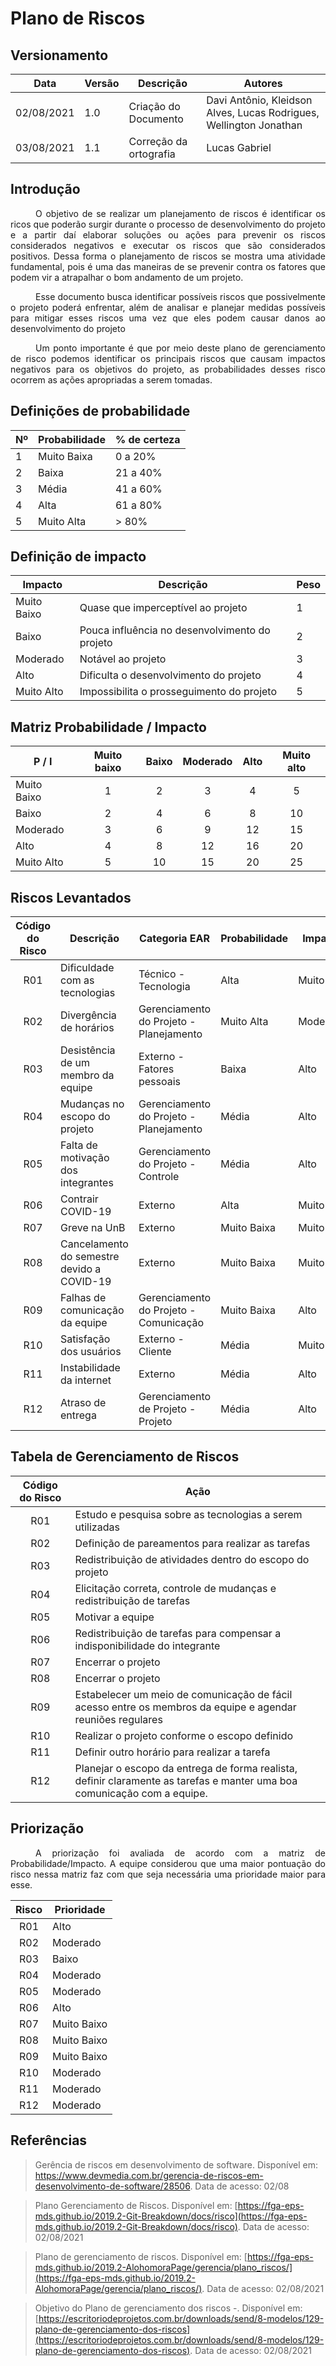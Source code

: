 # Plano de Riscos

## Versionamento
| Data | Versão | Descrição | Autores |
| -------- | -------- | -------- | ---|
|   02/08/2021   |  1.0    |  Criação do Documento    | Davi Antônio, Kleidson Alves, Lucas Rodrigues, Wellington Jonathan
|   03/08/2021   |  1.1    |  Correção da ortografia    | Lucas Gabriel

## Introdução

<div style="text-indent: 40px; text-align: justify">

<p>
O objetivo de se realizar um planejamento de riscos é identificar os ricos que poderão surgir durante o processo de desenvolvimento do projeto e a partir daí elaborar soluções ou ações para prevenir os riscos considerados negativos e executar os riscos que são considerados positivos. Dessa forma o planejamento de riscos se mostra uma atividade fundamental, pois é uma das maneiras de se prevenir contra os fatores que podem vir a atrapalhar o bom andamento de um projeto. 
</p>

<p>
Esse documento busca identificar possíveis riscos  que possivelmente o projeto poderá  enfrentar, além de  analisar e planejar medidas possíveis para mitigar esses riscos uma vez que eles podem causar  danos ao desenvolvimento do projeto
</p>

<p>
Um ponto importante é que por meio deste plano de gerenciamento de risco podemos identificar os principais riscos que causam impactos negativos para os objetivos do projeto, as probabilidades desses  risco ocorrem as ações apropriadas a serem tomadas.
</p>

</div>


## 	Definições de probabilidade 


| Nº| Probabilidade| % de certeza|
| -------- | -------- | -------- |
| 1   | Muito Baixa    | 0 a 20%    |
| 2   | Baixa    |21 a 40%    |
| 3   | Média    | 41 a 60%    |
| 4   | Alta    | 61 a 80%     |
| 5   | Muito Alta     | > 80%    |

## Definição de impacto

| Impacto | Descrição | Peso |
| -------- | -------- | -------- |
| Muito Baixo| Quase que imperceptível ao projeto|1|
| Baixo| Pouca influência no desenvolvimento do projeto | 2|
| Moderado | Notável ao projeto | 3 |
| Alto | Dificulta o desenvolvimento do projeto | 4 |
| Muito Alto| Impossibilita o prosseguimento do projeto| 5|


## Matriz Probabilidade / Impacto



|P / I | Muito baixo | Baixo | Moderado | Alto |  Muito alto|
|--- | :--: | :---: | :---: | :---: | :---:| 
| Muito Baixo | 1 | 2 | 3 | 4 | 5 |
| Baixo | 2 | 4 | 6 | 8 | 10 |
| Moderado | 3 | 6 | 9 | 12|  15 |
| Alto | 4 | 8 | 12 | 16 | 20 |
| Muito Alto | 5 |10 | 15 |20 | 25 |


## Riscos Levantados


|  Código do Risco | Descrição | Categoria EAR | Probabilidade|Impacto|
| :-------: | -------- | -------- | -------- | -------- | 
|R01| Dificuldade com as tecnologias|	Técnico - Tecnologia|	Alta|	Muito Alto|	|	20|
|R02| Divergência de horários | Gerenciamento do Projeto - Planejamento | Muito Alta | Moderado |
|R03| Desistência de um membro da equipe|	Externo - Fatores pessoais|	Baixa |	 Alto|
|R04| Mudanças no escopo do projeto |	Gerenciamento do Projeto - Planejamento| Média | Alto |
|R05| Falta de motivação dos integrantes | Gerenciamento do Projeto - Controle | Média | Alto|
|R06| Contrair COVID-19 |	Externo |	Alta|	Muito Alto|
|R07| Greve na UnB | Externo |	Muito Baixa|	Muito Alto|
|R08| Cancelamento do semestre devido a COVID-19| Externo |	Muito Baixa |	Muito Alto|
|R09| Falhas de comunicação da equipe | Gerenciamento do Projeto - Comunicação | Muito Baixa | Alto |
|R10| Satisfação dos usuários | Externo - Cliente | Média | Muito Alto
|R11| Instabilidade da internet | Externo | Média | Alto 
|R12| Atraso de entrega | Gerenciamento de Projeto - Projeto | Média | Alto 



## Tabela de Gerenciamento de Riscos
| Código do Risco | Ação|
| :------: | -----  | 
| R01   | Estudo e pesquisa sobre as tecnologias a serem utilizadas |
| R02   | Definição de pareamentos para realizar as tarefas |
| R03   | Redistribuição de atividades dentro do escopo do projeto |
| R04   | Elicitação correta, controle de mudanças e redistribuição de tarefas|
| R05   | Motivar a equipe |
| R06   | Redistribuição de tarefas para compensar a indisponibilidade do integrante |
| R07   | Encerrar o projeto |
| R08   | Encerrar o projeto  |
| R09   | Estabelecer um meio de comunicação de fácil acesso entre os membros da equipe e agendar reuniões regulares |
| R10   |Realizar o projeto conforme o escopo definido |
| R11   | Definir outro horário para realizar a tarefa |
| R12 | Planejar o escopo da entrega de forma realista, definir claramente as tarefas e manter uma boa comunicação com a equipe. 


## Priorização


<p style="text-indent: 40px; text-align: justify">
A priorização foi avaliada de acordo com a matriz de Probabilidade/Impacto. A equipe considerou que uma maior pontuação do risco nessa matriz faz com que seja necessária uma prioridade maior para esse. 
</p>



| Risco | Prioridade |
| :---: | -------- |
| R01 | Alto |
| R02 | Moderado |
| R03 | Baixo |
| R04 | Moderado |
| R05 | Moderado |
| R06 | Alto |
| R07 | Muito Baixo |
| R08 | Muito Baixo |
| R09 | Muito Baixo |
| R10 | Moderado |
| R11 | Moderado |
| R12 | Moderado |

## Referências

> Gerência de riscos em desenvolvimento de software. Disponível em: https://www.devmedia.com.br/gerencia-de-riscos-em-desenvolvimento-de-software/28506. Data de acesso: 02/08

> Plano Gerenciamento de Riscos. Disponível em:
[https://fga-eps-mds.github.io/2019.2-Git-Breakdown/docs/risco](https://fga-eps-mds.github.io/2019.2-Git-Breakdown/docs/risco). Data de acesso: 02/08/2021

> Plano de gerenciamento de riscos. Disponível em:
[https://fga-eps-mds.github.io/2019.2-AlohomoraPage/gerencia/plano_riscos/](https://fga-eps-mds.github.io/2019.2-AlohomoraPage/gerencia/plano_riscos/). Data de acesso: 02/08/2021

> Objetivo do Plano de gerenciamento dos riscos -. Disponível em:
[https://escritoriodeprojetos.com.br/downloads/send/8-modelos/129-plano-de-gerenciamento-dos-riscos](https://escritoriodeprojetos.com.br/downloads/send/8-modelos/129-plano-de-gerenciamento-dos-riscos). Data de acesso: 02/08/2021
